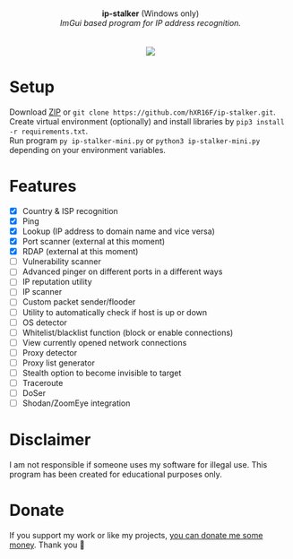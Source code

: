 <p align="center">
	<br>
	<b>ip-stalker</b> (Windows only)
	<br>
 	<i>ImGui based program for IP address recognition.</i>
	<br><br><br>
  <img src="https://user-images.githubusercontent.com/48186982/198576876-2f06d80f-4b8b-466e-99d5-c204bf77faef.png">
</p>

# Setup
Download [ZIP](https://github.com/hXR16F/ip-stalker/archive/refs/heads/master.zip) or `git clone https://github.com/hXR16F/ip-stalker.git`.\
Create virtual environment (optionally) and install libraries by `pip3 install -r requirements.txt`.\
Run program `py ip-stalker-mini.py` or `python3 ip-stalker-mini.py` depending on your environment variables.

# Features
- [x] Country & ISP recognition
- [x] Ping
- [x] Lookup (IP address to domain name and vice versa)
- [x] Port scanner (external at this moment)
- [x] RDAP (external at this moment)
- [ ] Vulnerability scanner
- [ ] Advanced pinger on different ports in a different ways
- [ ] IP reputation utility
- [ ] IP scanner
- [ ] Custom packet sender/flooder
- [ ] Utility to automatically check if host is up or down
- [ ] OS detector
- [ ] Whitelist/blacklist function (block or enable connections)
- [ ] View currently opened network connections
- [ ] Proxy detector
- [ ] Proxy list generator
- [ ] Stealth option to become invisible to target
- [ ] Traceroute
- [ ] DoSer
- [ ] Shodan/ZoomEye integration

# Disclaimer
I am not responsible if someone uses my software for illegal use. This program has been created for educational purposes only.

# Donate
If you support my work or like my projects, [you can donate me some money](https://github.com/hXR16F/donate/blob/master/README.md). Thank you 💙
